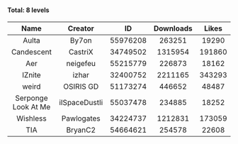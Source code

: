 #### Total: 8 levels

| Name | Creator | ID | Downloads | Likes |
|:---:|:---:|:---:|:---:|:---:|
| Aulta | By7on | 55976208 | 263251 | 19290
| Candescent | CastriX | 34749502 | 1315954 | 191860
| Aer | neigefeu | 55215779 | 226873 | 18162
| IZnite | izhar | 32400752 | 2211165 | 343293
| weird | OSIRIS GD | 51173274 | 446652 | 48487
| Serponge Look At Me | iISpaceDustIi | 55037478 | 234885 | 18252
| Wishless | Pawlogates | 34224737 | 1212831 | 173059
|  TIA | BryanC2 | 54664621 | 254578 | 22608
